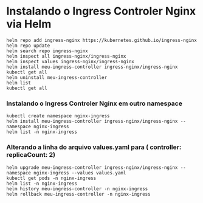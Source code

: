 # Instalando o Ingress Controler Nginx via Helm

    helm repo add ingress-nginx https://kubernetes.github.io/ingress-nginx
    helm repo update
    helm search repo ingress-nginx
    helm inspect all ingress-nginx/ingress-nginx
    helm inspect values ingress-nginx/ingress-nginx
    helm install meu-ingress-controller ingress-nginx/ingress-nginx
    kubectl get all
    helm uninstall meu-ingress-controller
    helm list 
    kubectl get all

### Instalando o Ingress Controler Nginx em outro namespace

    kubectl create namespace nginx-ingress
    helm install meu-ingress-controller ingress-nginx/ingress-nginx --namespace nginx-ingress
    helm list -n nginx-ingress

### Alterando a linha do arquivo values.yaml para ( controller: replicaCount: 2)

    helm upgrade meu-ingress-controller ingress-nginx/ingress-nginx --namespace nginx-ingress --values values.yaml
    kubectl get pods -n nginx-ingress
    helm list -n nginx-ingress
    helm history meu-ingress-controller -n nginx-ingress
    helm rollback meu-ingress-controller -n nginx-ingress
   
